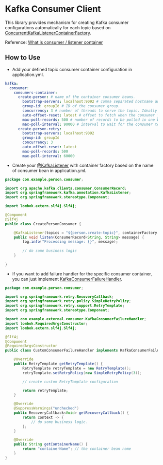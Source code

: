 # Kafka Consumer Client
This library provides mechanism for creating Kafka consumer configurations
automatically for each topic based on [ConcurrentKafkaListenerContainerFactory](org/springframework/kafka/config/ConcurrentKafkaListenerContainerFactory.java).

Reference: [What is consumer / listener container](https://stackoverflow.com/questions/64012396/what-is-a-listener-container-in-spring-for-apache-kafka)

## How to Use
* Add your defined topic consumer container configuration in application.yml.
```yml
kafka:
  consumer:
    consumers-container:
      create-person: # name of the container consumer beans.
        bootstrap-servers: localhost:9092 # comma separated hostname and port of Kafka broker.
        group-id: groupId # ID of the consumer group.
        concurrency: 3 # number of threads to serve the topic. Ideally match the number of topic's partitions.
        auto-offset-reset: latest # offset to fetch when the consumer join the topic for the first time.
        max-poll-records: 500 # number of records to be polled in one batch.
        max-poll-interval: 90000 # interval to wait for the consumer to be considered failed to consume message, in milliseconds.
      create-person-retry:
        bootstrap-servers: localhost:9092
        group-id: groupId
        concurrency: 3
        auto-offset-reset: latest
        max-poll-records: 500
        max-poll-interval: 60000
```
* Create your [@KafkaListener](org/springframework/kafka/annotation/KafkaListener.java) with container factory based on the name of consumer bean in application.yml.
```java
package com.example.person.consumer;

import org.apache.kafka.clients.consumer.ConsumerRecord;
import org.springframework.kafka.annotation.KafkaListener;
import org.springframework.stereotype.Component;

import lombok.extern.slf4j.Slf4j;

@Component
@Slf4j
public class CreatePersonConsumer {

    @KafkaListener(topics = "${person.create-topic}", containerFactory = "create-person") 
    public void listen(ConsumerRecord<String, String> message) {
        log.info("Processing message: {}", message);
        
        // do some business logic
    }
    
}
```
* If you want to add failure handler for the specific consumer container, you can just implement [KafkaConsumerFailureHandler](src/main/java/com/example/external/consumer/KafkaConsumerFailureHandler.java).
```java
package com.example.person.consumer;

import org.springframework.retry.RecoveryCallback;
import org.springframework.retry.policy.SimpleRetryPolicy;
import org.springframework.retry.support.RetryTemplate;
import org.springframework.stereotype.Component;

import com.example.external.consumer.KafkaConsumerFailureHandler;
import lombok.RequiredArgsConstructor;
import lombok.extern.slf4j.Slf4j;

@Slf4j
@Component
@RequiredArgsConstructor
public class CustomConsumerFailureHandler implements KafkaConsumerFailureHandler {

    @Override
    public RetryTemplate getRetryTemplate() {
        RetryTemplate retryTemplate = new RetryTemplate();
        retryTemplate.setRetryPolicy(new SimpleRetryPolicy(3));

        // create custom RetryTemplate configuration

        return retryTemplate;
    }

    @Override
    @SuppressWarnings("unchecked")
    public RecoveryCallback<Void> getRecoveryCallback() {
        return context -> {
            // do some business logic.
        };
    }

    @Override
    public String getContainerName() {
        return "containerName"; // the container bean name
    }
}
```